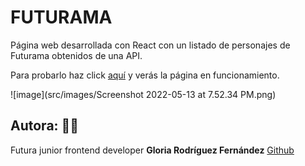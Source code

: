 # FUTURAMA

Página web desarrollada con React con un listado de personajes de Futurama obtenidos de una API.

Para probarlo haz click [aquí](https://gloriarodrife.github.io/Futurama/) y verás la página en funcionamiento.

![image](src/images/Screenshot 2022-05-13 at 7.52.34 PM.png)

## Autora: :woman_technologist:

Futura junior frontend developer **Gloria Rodríguez Fernández** [Github](https://github.com/gloriarodrife)
